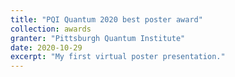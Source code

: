 ```yaml
---
title: "PQI Quantum 2020 best poster award"
collection: awards
granter: "Pittsburgh Quantum Institute"
date: 2020-10-29
excerpt: "My first virtual poster presentation."
---
```

